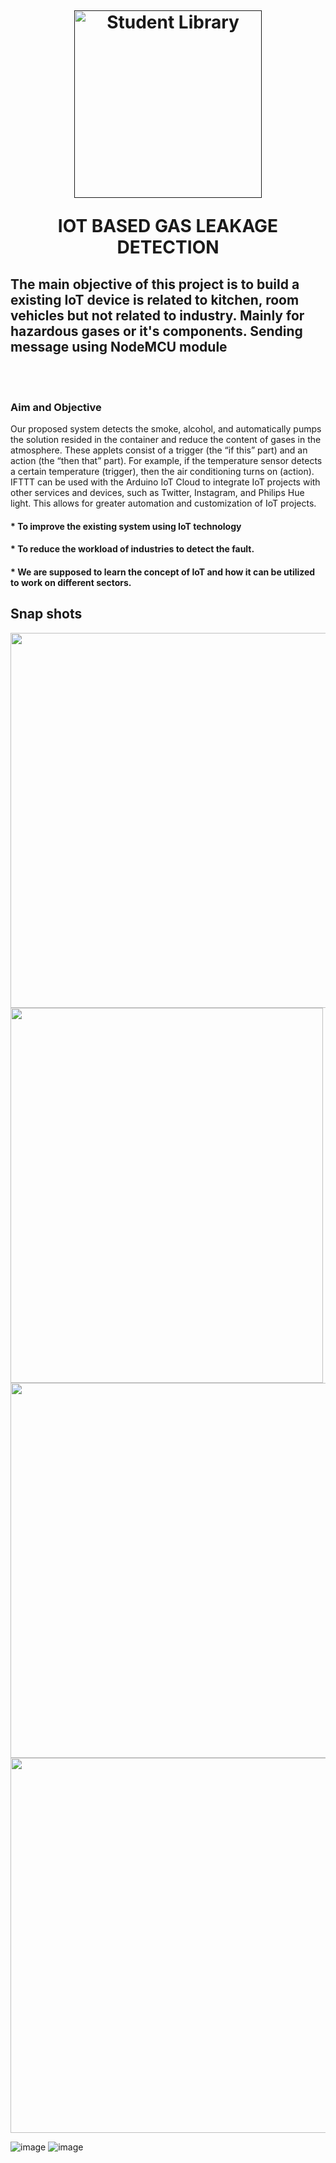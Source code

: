 <h1 align="center">
  <br>
  
  <a href=""><img src="https://github.com/MS-Monica/MS-Monica-Final-Year-Project/assets/149927157/99726f61-5424-486a-a66a-167dc68829da" alt="Student Library" width="300"></a>
  <br>
  
  IOT BASED GAS LEAKAGE DETECTION<br>
 <h2> The main objective of this project is to build a existing IoT device is related to kitchen, room vehicles
but not related to industry. Mainly for hazardous gases or it's components. Sending message using NodeMCU
module</h2>
</h1>
<br>
<br>
<h3>Aim and Objective</h3>
<p>Our proposed system detects the smoke, alcohol, and automatically pumps the solution resided in the
container and reduce the content of gases in the atmosphere. These applets consist of a trigger (the “if this”
part) and an action (the “then that” part). For example, if the temperature sensor detects a certain temperature
(trigger), then the air conditioning turns on (action). IFTTT can be used with the Arduino IoT Cloud to
integrate IoT projects with other services and devices, such as Twitter, Instagram, and Philips Hue light. This
allows for greater automation and customization of IoT projects.<p>
  
<h4>* To improve the existing system using IoT technology</h4>
<h4>* To reduce the workload of industries to detect the fault.</h4>
<h4>* We are supposed to learn the concept of IoT and how it can be utilized to work on different sectors.</h4>

<h2 align="left">Snap shots</h2>
 <img src="https://github.com/MS-Monica/MS-Monica-Final-Year-Project/assets/149927157/1b683562-e336-40aa-8792-1c0ebd3fcf75" width="800" height="600">

  <img src="https://github.com/MS-Monica/MS-Monica-Final-Year-Project/assets/149927157/c6658984-e7c5-4037-b3ff-2171ff2a1982" width="500" height="600">
  <img src="https://github.com/MS-Monica/MS-Monica-Final-Year-Project/assets/149927157/92e3bd5b-f755-4050-9189-5c8d0760c0ec" width="1000" height="600">
  <img src="https://github.com/MS-Monica/MS-Monica-Final-Year-Project/assets/149927157/f908fea0-98f0-4e12-974c-ee2db877c92f" width="1000" height="600">
  

![image](https://github.com/MS-Monica/MS-Monica-Final-Year-Project/assets/149927157/9ea99258-c786-4d5a-92c9-9401e5ccdc91)
![image](https://github.com/MS-Monica/MS-Monica-Final-Year-Project/assets/149927157/8c12bc56-f1c1-4306-b43b-6c01bc62a218)



